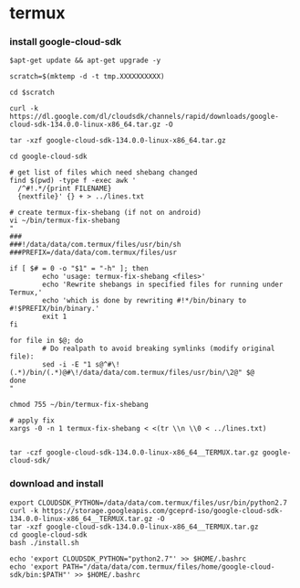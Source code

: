 # termux

### install google-cloud-sdk

    $apt-get update && apt-get upgrade -y

    scratch=$(mktemp -d -t tmp.XXXXXXXXXX) 

    cd $scratch

    curl -k https://dl.google.com/dl/cloudsdk/channels/rapid/downloads/google-cloud-sdk-134.0.0-linux-x86_64.tar.gz -O

    tar -xzf google-cloud-sdk-134.0.0-linux-x86_64.tar.gz 

    cd google-cloud-sdk

    # get list of files which need shebang changed
    find $(pwd) -type f -exec awk '
      /^#!.*/{print FILENAME}
      {nextfile}' {} + > ../lines.txt

    # create termux-fix-shebang (if not on android)
    vi ~/bin/termux-fix-shebang
    "
    ###
    ###!/data/data/com.termux/files/usr/bin/sh
    ###PREFIX=/data/data/com.termux/files/usr

    if [ $# = 0 -o "$1" = "-h" ]; then
            echo 'usage: termux-fix-shebang <files>'
            echo 'Rewrite shebangs in specified files for running under Termux,'
            echo 'which is done by rewriting #!*/bin/binary to #!$PREFIX/bin/binary.'
            exit 1
    fi

    for file in $@; do
            # Do realpath to avoid breaking symlinks (modify original file):
            sed -i -E "1 s@^#\!(.*)/bin/(.*)@#\!/data/data/com.termux/files/usr/bin/\2@" $@
    done
    "

    chmod 755 ~/bin/termux-fix-shebang

    # apply fix
    xargs -0 -n 1 termux-fix-shebang < <(tr \\n \\0 < ../lines.txt)


    tar -czf google-cloud-sdk-134.0.0-linux-x86_64__TERMUX.tar.gz google-cloud-sdk/


### download and install 
    export CLOUDSDK_PYTHON=/data/data/com.termux/files/usr/bin/python2.7
    curl -k https://storage.googleapis.com/gceprd-iso/google-cloud-sdk-134.0.0-linux-x86_64__TERMUX.tar.gz -O
    tar -xzf google-cloud-sdk-134.0.0-linux-x86_64__TERMUX.tar.gz
    cd google-cloud-sdk
    bash ./install.sh
    
    echo 'export CLOUDSDK_PYTHON="python2.7"' >> $HOME/.bashrc
    echo 'export PATH="/data/data/com.termux/files/home/google-cloud-sdk/bin:$PATH"' >> $HOME/.bashrc
    
    
